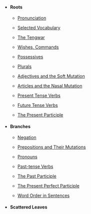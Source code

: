 
<ul class="toc">
  <li>
    <h4>Roots</h4>
    <ul>
        <li>
          <p><a href="#pronunciation">Pronunciation</a></p>
        </li>
        <li>
          <p><a href="#selected-vocabulary">Selected Vocabulary</a></p>
        </li>
        <li>
          <p><a href="#writing-systems">The Tengwar</a></p>
        </li>
        <li>
          <p><a href="#imperatives">Wishes, Commands</a></p>
        </li>
        <li>
          <p><a href="#possessives">Possessives</a></p>
        </li>
        <li>
          <p><a href="#plurals">Plurals</a></p>
        </li>
        <li>
          <p><a href="#adjectives-the-soft-mutation">Adjectives and the Soft Mutation</a></p>
        </li>
        <li>
          <p><a href="#articles-the-soft-mutation">Articles and the Nasal Mutation</a></p>
        </li>
        <li>
          <p><a href="#present-tense-verbs">Present Tense Verbs</a></p>
        </li>
        <li>
          <p><a href="#future-tense-verbs">Future Tense Verbs</a></p>
        </li>
        <li>
          <p><a href="#the-present-participle">The Present Participle</a></p>
        </li>
    </ul>
  </li>
  <li>
    <h4>Branches</h4>
    <ul>
        <li>
          <p><a href="#negation">Negation</a></p>
        </li>
        <li>
          <p><a href="#prepositions-and-their-mutations">Prepositions and Their Mutations</a></p>
        </li>
        <li>
          <p><a href="#pronouns">Pronouns</a></p>
        </li>
        <li>
          <p><a href="#past-tense-verbs">Past-tense Verbs</a></p>
        </li>
        <li>
          <p><a href="#the-past-participle">The Past Participle</a></p>
        </li>
        <li>
          <p><a href="#the-present-perfect-participle">The Present Perfect Participle</a></p>
        </li>
        <li>
          <p><a href="#word-order-in-sentences">Word Order in Sentences</a></p>
        </li>
    </ul>
  </li>
  <li>
    <h4>Scattered Leaves</h4>
  </li>
</ul>
